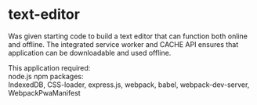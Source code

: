 # text-editor

Was given starting code to build a text editor that can function both online and offline.
The integrated service worker and CACHE API ensures that application can be downloadable and used offline.

This application required:
</br>
node.js
npm packages:
</br>
IndexedDB,
CSS-loader,
express.js,
webpack,
babel,
webpack-dev-server,
WebpackPwaManifest
